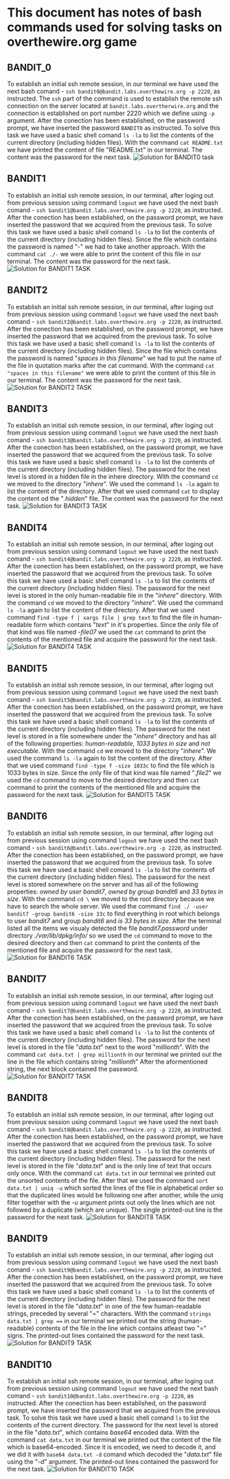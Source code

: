 
This document has notes of bash commands used for solving tasks on overthewire.org game
====

## **BANDIT_0**

To establish an initial ssh remote session, in our terminal we have used the next bash comand  - `ssh bandit0@bandit.labs.overthewire.org -p 2220`, as instructed. The `ssh` part of the command is used to establish the remote ssh connection on the server located at `bandit.labs.overtherwire.org` and the connection is established on port number 2220 which we define using `-p` argument. After the conection has been established, on the password prompt, we have inserted the password `BANDIT0` as instructed. To solve this task we have used a basic shell comand `ls -la` to list the contents of the current directory (including hidden files). With the command `cat README.txt` we have printed the content of file "README.txt" in our terminal. The content was the password for the next task.
  ![Solution for BANDIT0 task](screenshots/task0.png)

## **BANDIT1**

To establish an initial ssh remote session, in our terminal, after loging out from previous session using command `logout` we have used the next bash comand  - `ssh bandit1@bandit.labs.overthewire.org -p 2220`, as instructed. After the conection has been established, on the password prompt, we have inserted the password that we acquired from the previous task. To solve this task we have used a basic shell comand `ls -la` to list the contents of the current directory (including hidden files). Since the file which contains the password is named "-" we had to take another approach. With the command `cat ./-` we were able to print the content of this file in our terminal. The content was the password for the next task.
![Solution for BANDIT1 TASK](screenshots/task1.png)

## **BANDIT2**

To establish an initial ssh remote session, in our terminal, after loging out from previous session using command `logout` we have used the next bash comand  - `ssh bandit2@bandit.labs.overthewire.org -p 2220`, as instructed. After the conection has been established, on the password prompt, we have inserted the password that we acquired from the previous task. To solve this task we have used a basic shell comand `ls -la` to list the contents of the current directory (including hidden files). Since the file which contains the password is named "*spaces in this filename*" we had to put the name of the file in quotation marks after the cat command. With the command `cat "spaces in this filename"` we were able to print the content of this file in our terminal. The content was the password for the next task.
![Solution for BANDIT2 TASK](screenshots/task2.png)

## **BANDIT3**

To establish an initial ssh remote session, in our terminal, after loging out from previous session using command `logout` we have used the next bash comand  - `ssh bandit3@bandit.labs.overthewire.org -p 2220`, as instructed. After the conection has been established, on the password prompt, we have inserted the password that we acquired from the previous task. To solve this task we have used a basic shell comand `ls -la` to list the contents of the current directory (including hidden files). The password for the next level is stored in a hidden file in the inhere directory. With the command `cd` we moved to the directory "*inhere*". We used the command `ls -la` again to list the content of the directory. After that we used command `cat` to display the content od the "*.hidden*" file. The content was the password for the next task.
![Solution for BANDIT3 TASK](screenshots/task3.png)

## **BANDIT4**

To establish an initial ssh remote session, in our terminal, after loging out from previous session using command `logout` we have used the next bash comand  - `ssh bandit4@bandit.labs.overthewire.org -p 2220`, as instructed. After the conection has been established, on the password prompt, we have inserted the password that we acquired from the previous task. To solve this task we have used a basic shell comand `ls -la` to list the contents of the current directory (including hidden files). The password for the next level is stored in the only human-readable file in the "*inhere*" directory. With the command `cd` we moved to the directory "*inhere*". We used the command `ls -la` again to list the content of the directory. After that we used command `find -type f | xargs file | grep text` to find the file in human-readable form which contains "*text*" in it's properties. Since the only file of that kind was file named *-file07* we used the `cat` command to print the contents of the mentioned file and acquire the password for the next task.
![Solution for BANDIT4 TASK](screenshots/task4.png)

## **BANDIT5**

To establish an initial ssh remote session, in our terminal, after loging out from previous session using command `logout` we have used the next bash comand  - `ssh bandit5@bandit.labs.overthewire.org -p 2220`, as instructed. After the conection has been established, on the password prompt, we have inserted the password that we acquired from the previous task. To solve this task we have used a basic shell comand `ls -la` to list the contents of the current directory (including hidden files). The password for the next level is stored in a file somewhere under the "*inhere*" directory and has all of the following properties: *human-readable*, *1033 bytes in size* and
*not executable*. With the command `cd` we moved to the directory "*inhere*". We used the command `ls -la` again to list the content of the directory. After that we used command `find -type f -size 1033c` to find the file which is 1033 bytes in size. Since the only file of that kind was file named "*.file2*" we used the `cd` command to move to the desired directory and then `cat` command to print the contents of the mentioned file and acquire the password for the next task.
![Solution for BANDIT5 TASK](screenshots/task5.png)

## **BANDIT6**

To establish an initial ssh remote session, in our terminal, after loging out from previous session using command `logout` we have used the next bash comand  - `ssh bandit6@bandit.labs.overthewire.org -p 2220`, as instructed. After the conection has been established, on the password prompt, we have inserted the password that we acquired from the previous task. To solve this task we have used a basic shell comand `ls -la` to list the contents of the current directory (including hidden files). The password for the next level is stored somewhere on the server and has all of the following properties: *owned by user bandit7*, *owned by group bandit6* and *33 bytes in size*. With the command `cd \` we moved to the root directory because we have to search the whole server. We used the command `find ./ -user bandit7 -group bandit6 -size 33c` to find everything in root which belongs to user *bandit7* and group *bandit6* and *is 33 bytes in size*. After the terminal listed all the items we visualy detected the file *bandit7.password* under directory *./var/lib/dpkg/info/* so we used the `cd` command to move to the desired directory and then `cat` command to print the contents of the mentioned file and acquire the password for the next task.
![Solution for BANDIT6 TASK](screenshots/task6.png)

## **BANDIT7**

To establish an initial ssh remote session, in our terminal, after loging out from previous session using command `logout` we have used the next bash comand  - `ssh bandit7@bandit.labs.overthewire.org -p 2220`, as instructed. After the conection has been established, on the password prompt, we have inserted the password that we acquired from the previous task. To solve this task we have used a basic shell comand `ls -la` to list the contents of the current directory (including hidden files). The password for the next level is stored in the file "*data.txt*" next to the word "*millionth*". With the command `cat data.txt | grep millionth` in our terminal we printed out the line in the file which contains string "*millionth*" After the aformentioned string, the next block contained the password.
![Solution for BANDIT7 TASK](screenshots/task7.png)

## **BANDIT8**

To establish an initial ssh remote session, in our terminal, after loging out from previous session using command `logout` we have used the next bash comand  - `ssh bandit8@bandit.labs.overthewire.org -p 2220`, as instructed. After the conection has been established, on the password prompt, we have inserted the password that we acquired from the previous task. To solve this task we have used a basic shell comand `ls -la` to list the contents of the current directory (including hidden files). The password for the next level is stored in the file "*data.txt*" and is the only line of text that occurs only once. With the command `cat data.txt` in our terminal we printed out the unsorted contents of the file. After that we used the command `sort data.txt | uniq -u` which sorted the lines of the file in alphabetical order so that the duplicated lines would be following one after another, while the *uniq* filter together with the *-u* argument prints out only the lines which are not followed by a duplicate (which are unique). The single printed-out line is the password for the next task.
![Solution for BANDIT8 TASK](screenshots/task8.png)

## **BANDIT9**

To establish an initial ssh remote session, in our terminal, after loging out from previous session using command `logout` we have used the next bash comand  - `ssh bandit9@bandit.labs.overthewire.org -p 2220`, as instructed. After the conection has been established, on the password prompt, we have inserted the password that we acquired from the previous task. To solve this task we have used a basic shell comand `ls -la` to list the contents of the current directory (including hidden files). The password for the next level is stored in the file "*data.txt*" in one of the few human-readable strings, preceded by several "=" characters. With the command `strings data.txt | grep ==` in our terminal we printed out the string (human-readable) contents of the file in the line which contains atleast two "=" signs. The printed-out lines contained the password for the next task.
![Solution for BANDIT9 TASK](screenshots/task9.png)

## **BANDIT10**

To establish an initial ssh remote session, in our terminal, after loging out from previous session using command `logout` we have used the next bash comand  - `ssh bandit10@bandit.labs.overthewire.org -p 2220`, as instructed. After the conection has been established, on the password prompt, we have inserted the password that we acquired from the previous task. To solve this task we have used a basic shell comand `ls` to list the contents of the current directory. The password for the next level is stored in the file "*data.txt*", which contains *base64* encoded data. With the command `cat data.txt` in our terminal we printed out the content of the file which is base64-encoded. Since it is encoded, we need to decode it, and we did it with `base64 data.txt -d` comand which decoded the "*data.txt*" file using the "*-d*" argument. The printed-out lines contained the password for the next task.
![Solution for BANDIT10 TASK](screenshots/task10.png)